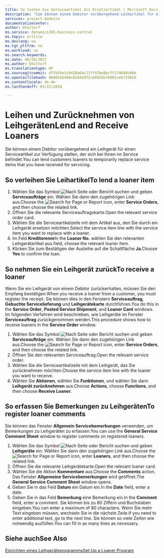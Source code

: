 ```yaml
---
title: So leihen Sie Serviceartikel als Ersatzartikel | Microsoft Docs
description: "Sie können einem Debitor vorübergehend Leihartikel für einen Serviceartikel zur Verfügung stellen, der sich bei Ihnen im Service befindet."
services: project-madeira
documentationcenter: 
author: bholtorf
ms.service: dynamics365-business-central
ms.topic: article
ms.devlang: na
ms.tgt_pltfrm: na
ms.workload: na
ms.search.keywords: 
ms.date: 08/28/2017
ms.author: bholtorf
ms.translationtype: HT
ms.sourcegitcommit: d7fb34e1c9428a64c71ff47be8bcff174649c00d
ms.openlocfilehash: 068031b480cb2d43df2c6682de70902ce672581b
ms.contentlocale: de-de
ms.lasthandoff: 03/22/2018

---
```

# <a name="lend-and-receive-loaners"></a><span data-ttu-id="06a09-103">Leihen und Zurücknehmen von Leihgeräten</span><span class="sxs-lookup"><span data-stu-id="06a09-103">Lend and Receive Loaners</span></span>
<span data-ttu-id="06a09-104">Sie können einem Debitor vorübergehend ein Leihgerät für einen Serviceartikel zur Verfügung stellen, der sich bei Ihnen im Service befindet.</span><span class="sxs-lookup"><span data-stu-id="06a09-104">You can lend customers loaners to temporarily replace service items that you have received for servicing.</span></span>  
  
## <a name="to-lend-a-loaner-item"></a><span data-ttu-id="06a09-105">So verleihen Sie Leihartikel</span><span class="sxs-lookup"><span data-stu-id="06a09-105">To lend a loaner item</span></span>    
1. <span data-ttu-id="06a09-106">Wählen Sie das Symbol ![Nach Seite oder Bericht suchen](media/ui-search/search_small.png "Nach Seite oder Bericht suchen") und geben **Serviceaufträge** ein. Wählen Sie dann den zugehörigen Link aus.</span><span class="sxs-lookup"><span data-stu-id="06a09-106">Choose the ![Search for Page or Report](media/ui-search/search_small.png "Search for Page or Report icon") icon, enter **Service Orders**, and then choose the related link.</span></span>  
2. <span data-ttu-id="06a09-107">Öffnen Sie die relevante Serviceauftragskarte.</span><span class="sxs-lookup"><span data-stu-id="06a09-107">Open the relevant service order card.</span></span>  
3. <span data-ttu-id="06a09-108">Wählen Sie die Serviceartikelzeile mit dem Artikel aus, den Sie durch ein Leihgerät ersetzen möchten.</span><span class="sxs-lookup"><span data-stu-id="06a09-108">Select the service item line with the service item you want to replace with a loaner.</span></span>  
4. <span data-ttu-id="06a09-109">Im Feld **Kreditorennr**</span><span class="sxs-lookup"><span data-stu-id="06a09-109">In the **Loaner No.**</span></span> <span data-ttu-id="06a09-110">wählen Sie den relevanten Leihgerätartikel aus.</span><span class="sxs-lookup"><span data-stu-id="06a09-110">field, choose the relevant loaner item.</span></span>  
5. <span data-ttu-id="06a09-111">Klicken Sie zum Bestätigen der Ausleihe auf die Schaltfläche **Ja**.</span><span class="sxs-lookup"><span data-stu-id="06a09-111">Choose **Yes** to confirm the loan.</span></span>  

## <a name="to-receive-a-loaner"></a><span data-ttu-id="06a09-112">So nehmen Sie ein Leihgerät zurück</span><span class="sxs-lookup"><span data-stu-id="06a09-112">To receive a loaner</span></span>  
<span data-ttu-id="06a09-113">Wenn Sie ein Leihgerät von einem Debitor zurückerhalten, müssen Sie den Empfang bestätigen.</span><span class="sxs-lookup"><span data-stu-id="06a09-113">When you receive a loaner from a customer, you must register the receipt.</span></span> <span data-ttu-id="06a09-114">Sie können dies in den Fenstern **Serviceauftrag**, **Gebuchte Servicelieferung** und **Leihgerätekarte** durchführen.</span><span class="sxs-lookup"><span data-stu-id="06a09-114">You do this in the **Service Order**, **Posted Service Shipment**, and **Loaner Card** windows.</span></span> <span data-ttu-id="06a09-115">Im folgenden Verfahren wird beschrieben, wie Leihgeräte im Fenster **Serviceauftrag** zurückgenommen werden.</span><span class="sxs-lookup"><span data-stu-id="06a09-115">This procedure shows how to receive loaners in the **Service Order** window.</span></span>  
  
1. <span data-ttu-id="06a09-116">Wählen Sie das Symbol ![Nach Seite oder Bericht suchen](media/ui-search/search_small.png "Nach Seite oder Bericht suchen") und geben **Serviceaufträge** ein. Wählen Sie dann den zugehörigen Link aus.</span><span class="sxs-lookup"><span data-stu-id="06a09-116">Choose the ![Search for Page or Report](media/ui-search/search_small.png "Search for Page or Report icon") icon, enter **Service Orders**, and then choose the related link.</span></span>  
2. <span data-ttu-id="06a09-117">Öffnen Sie den relevanten Serviceauftrag.</span><span class="sxs-lookup"><span data-stu-id="06a09-117">Open the relevant service order.</span></span>  
3. <span data-ttu-id="06a09-118">Wählen Sie die Serviceartikelzeile mit dem Leihgerät, das Sie zurücknehmen möchten.</span><span class="sxs-lookup"><span data-stu-id="06a09-118">Choose the service item line with the loaner you want to receive.</span></span>  
4. <span data-ttu-id="06a09-119">Wählen Sie **Aktionen**, wählen Sie **Funktionen**, und wählen Sie dann **Leihgerät zurücknehmen** aus.</span><span class="sxs-lookup"><span data-stu-id="06a09-119">Choose **Actions**, choose **Functions**, and then choose **Receive Loaner**.</span></span>  

## <a name="to-register-loaner-comments"></a><span data-ttu-id="06a09-120">So erfassen Sie Bemerkungen zu Leihgeräten</span><span class="sxs-lookup"><span data-stu-id="06a09-120">To register loaner comments</span></span>  
<span data-ttu-id="06a09-121">Sie können das Fenster **Allgemein Servicebemerkungen** verwenden, um Bemerkungen zu Leihgeräten zu erfassen.</span><span class="sxs-lookup"><span data-stu-id="06a09-121">You can use the **General Service Comment Sheet** window to register comments on registered loaners.</span></span>  
  
1. <span data-ttu-id="06a09-122">Wählen Sie das Symbol ![Nach Seite oder Bericht suchen](media/ui-search/search_small.png "Nach Seite oder Bericht suchen") und geben **Leihgeräte** ein. Wählen Sie dann den zugehörigen Link aus.</span><span class="sxs-lookup"><span data-stu-id="06a09-122">Choose the ![Search for Page or Report](media/ui-search/search_small.png "Search for Page or Report icon") icon, enter **Loaners**, and then choose the related link.</span></span>  
2. <span data-ttu-id="06a09-123">Öffnen Sie die relevante Leihgerätekarte.</span><span class="sxs-lookup"><span data-stu-id="06a09-123">Open the relevant loaner card.</span></span>  
3. <span data-ttu-id="06a09-124">Wählen Sie die Aktion **Kommentare** aus.</span><span class="sxs-lookup"><span data-stu-id="06a09-124">Choose the **Comments** action.</span></span> <span data-ttu-id="06a09-125">Das Fenster **Allgemeine Servicebemerkungen** wird geöffnet.</span><span class="sxs-lookup"><span data-stu-id="06a09-125">The **General Service Comment Sheet** window opens.</span></span>  
4. <span data-ttu-id="06a09-126">Geben Sie in das Feld **Datum** ein Datum ein.</span><span class="sxs-lookup"><span data-stu-id="06a09-126">In the **Date** field, enter a date.</span></span>  
5. <span data-ttu-id="06a09-127">Geben Sie in das Feld **Bemerkung** eine Bemerkung ein.</span><span class="sxs-lookup"><span data-stu-id="06a09-127">In the **Comment** field, enter a comment.</span></span> <span data-ttu-id="06a09-128">Sie können bis zu 80 Ziffern und Buchstaben eingeben.</span><span class="sxs-lookup"><span data-stu-id="06a09-128">You can enter a maximum of 80 characters.</span></span> <span data-ttu-id="06a09-129">Wenn Sie mehr Text eingeben müssen, wechseln Sie in die nächste Zeile.</span><span class="sxs-lookup"><span data-stu-id="06a09-129">If you need to enter additional text, go to the next line.</span></span> <span data-ttu-id="06a09-130">Sie können so viele Zeilen wie notwendig ausfüllen.</span><span class="sxs-lookup"><span data-stu-id="06a09-130">You can fill in as many lines as necessary.</span></span>  
  
## <a name="see-also"></a><span data-ttu-id="06a09-131">Siehe auch</span><span class="sxs-lookup"><span data-stu-id="06a09-131">See Also</span></span>  
[<span data-ttu-id="06a09-132">Einrichten eines Leihgeräteprogramms</span><span class="sxs-lookup"><span data-stu-id="06a09-132">Set Up a Loaner Program</span></span>](service-how-setup-loaner-program.md)   

